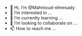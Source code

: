 - 👋 Hi, I’m @Mahmoud-elmesady
- 👀 I’m interested in ...
- 🌱 I’m currently learning ...
- 💞️ I’m looking to collaborate on ...
- 📫 How to reach me ...

<!---
Mahmoud-elmesady/Mahmoud-elmesady is a ✨ special ✨ repository because its `README.md` (this file) appears on your GitHub profile.
You can click the Preview link to take a look at your changes.
--->
